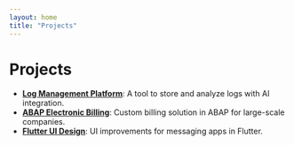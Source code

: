 ```yaml
---
layout: home
title: "Projects"
---
```


# Projects

- **[Log Management Platform](https://github.com/your-repo)**: A tool to store and analyze logs with AI integration.
- **[ABAP Electronic Billing](https://github.com/your-repo)**: Custom billing solution in ABAP for large-scale companies.
- **[Flutter UI Design](https://github.com/your-repo)**: UI improvements for messaging apps in Flutter.
